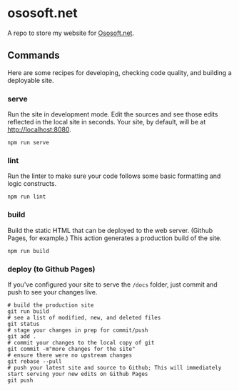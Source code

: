 # ososoft.net

A repo to store my website for [Ososoft.net](https://ososoft.net/).

## Commands

Here are some recipes for developing, checking code quality, and building a deployable site.

### serve

Run the site in development mode. Edit the sources and see those edits reflected in the local site in seconds. Your site, by default, will be at [http://localhost:8080](http://localhost:8080).

```shell
npm run serve
```

### lint

Run the linter to make sure your code follows some basic formatting and logic constructs.

```shell
npm run lint
```

### build

Build the static HTML that can be deployed to the web server. (Github Pages, for example.) This action generates a production build of the site.

```shell
npm run build
```

### deploy (to Github Pages)

If you've configured your site to serve the `/docs` folder, just commit and push to see your changes live.

```shell
# build the production site
git run build
# see a list of modified, new, and deleted files
git status
# stage your changes in prep for commit/push
git add .
# commit your changes to the local copy of git
git commit -m"more changes for the site"
# ensure there were no upstream changes
git rebase --pull
# push your latest site and source to Github; This will immediately start serving your new edits on Github Pages
git push
```
